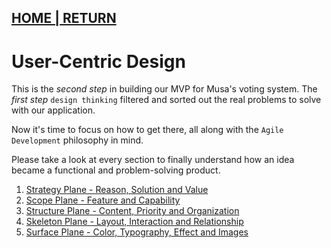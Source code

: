 ## [HOME | RETURN](https://github.com/plexoio/musa/blob/main/)

# User-Centric Design

This is the *second step* in building our MVP for Musa's voting system. The *first step* `design thinking` filtered and sorted out the real problems to solve with our application. 

Now it's time to focus on how to get there, all along with the `Agile Development` philosophy in mind.

Please take a look at every section to finally understand how an idea became a functional and problem-solving product.

1. [Strategy Plane - Reason, Solution and Value](https://github.com/plexoio/musa/blob/main/documentation/readme/user-centric/strategy.md)
2. [Scope Plane - Feature and Capability](https://github.com/plexoio/musa/blob/main/documentation/readme/user-centric/scope.md)
3. [Structure Plane - Content, Priority and Organization](https://github.com/plexoio/musa/blob/main/documentation/readme/user-centric/structure.md)
4. [Skeleton Plane - Layout, Interaction and Relationship](https://github.com/plexoio/musa/blob/main/documentation/readme/user-centric/skeleton.md)
5. [Surface Plane - Color, Typography, Effect and Images](https://github.com/plexoio/musa/blob/main/documentation/readme/user-centric/surface.md)

